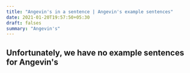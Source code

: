 ```yaml
---
title: "Angevin's in a sentence | Angevin's example sentences"
date: 2021-01-20T19:57:50+05:30
draft: falses
summary: "Angevin's"
---
```

## Unfortunately, we have no example sentences for Angevin's                 
